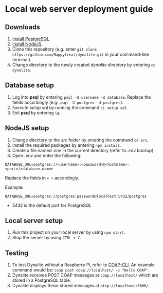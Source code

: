 # Local web server deployment guide
## Downloads

1. [Install PostgreSQL](https://www.postgresql.org/download/).
2. [Install NodeJS](https://nodejs.org/en/).
3. Clone this repository (e.g. enter `git clone https://github.com/Happytreat/dynalite.git` in your command-line terminal).
4. Change directory to the newly created _dynalite_ directory by entering `cd dynalite`.

## Database setup

1. Log into **psql** by entering `psql -U username -d database`. Replace the fields accordingly (e.g. `psql -U postgres -d postgres`).
2. Execute _setup.sql_ by running the command `\i setup.sql`.
7. Exit **psql** by entering `\q`.

## NodeJS setup

1. Change directory to the _src_ folder by entering the command `cd src`.
2. Install the required packages by entering `npm install`.
3. Create a file named _.env_ in the current directory (refer to _.env.backup_).
4. Open _.env_ and enter the following: 
```
DATABASE_URL=postgres://<username>:<password>@<hostname>:<port>/<database_name>
```
Replace the fields in `< >` accordingly.

Example:
```
DATABASE_URL=postgres://postgres:password@localhost:5432/postgres
```

- 5432 is the default port for PostgreSQL

## Local server setup

1. Run this project on your local server by using `npm start`.
2. Stop the server by using `CTRL + C`.

## Testing

1. To test Dynalite without a Raspberry Pi, refer to [COAP-CLI](https://github.com/avency/coap-cli). An example command would be: `coap post coap://localhost/ -p "Hello COAP"`.
2. Dynalite receives POST COAP messages at `coap://localhost/` which are stored in a PostgreSQL table.
3. Dynalite displays these stored messages at `http://localhost:3000/`.